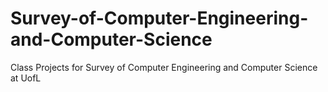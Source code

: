 # Survey-of-Computer-Engineering-and-Computer-Science
Class Projects for Survey of Computer Engineering and Computer Science at UofL
